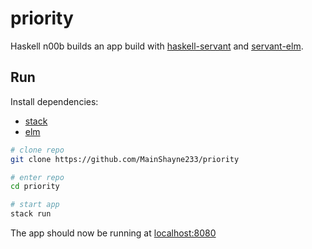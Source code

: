 # priority

Haskell n00b builds an app build with [haskell-servant](https://github.com/haskell-servant/servant) and [servant-elm](https://github.com/haskell-servant/servant-elm).

## Run

Install dependencies:
- [stack](https://docs.haskellstack.org/en/stable/README/#how-to-install)
- [elm](https://guide.elm-lang.org/install/)

```sh
# clone repo
git clone https://github.com/MainShayne233/priority

# enter repo
cd priority

# start app
stack run
```

The app should now be running at [localhost:8080](http://localhost:8080)
